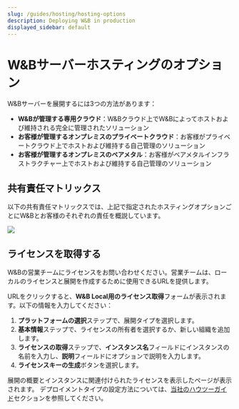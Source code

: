```yaml
---
slug: /guides/hosting/hosting-options
description: Deploying W&B in production
displayed_sidebar: default
---
```


# W&Bサーバーホスティングのオプション

W&Bサーバーを展開するには3つの方法があります：

- **W&Bが管理する専用クラウド**：W&Bクラウド上でW&Bによってホストおよび維持される完全に管理されたソリューション
- **お客様が管理するオンプレミスのプライベートクラウド**：お客様がプライベートクラウド上でホストおよび維持する自己管理のソリューション
- **お客様が管理するオンプレミスのベアメタル**：お客様がベアメタルインフラストラクチャー上でホストおよび維持する自己管理のソリューション

## 共有責任マトリックス

以下の共有責任マトリックスでは、上記で指定されたホスティングオプションごとにW&Bとお客様のそれぞれの責任を概説しています。

![](/images/hosting/shared_responsibility_matrix.png)

## ライセンスを取得する

W&Bの営業チームにライセンスをお問い合わせください。営業チームは、ローカルのライセンスと展開を作成するために使用できるURLを提供します。

URLをクリックすると、**W&B Local用のライセンス取得**フォームが表示されます。以下の情報を入力してください：

1. **プラットフォームの選択**ステップで、展開タイプを選択します。
2. **基本情報**ステップで、ライセンスの所有者を選択するか、新しい組織を追加します。
3. **ライセンスの取得**ステップで、**インスタンス名**フィールドにインスタンスの名前を入力し、**説明**フィールドにオプションで説明を入力します。
4. **ライセンスキーの生成**ボタンを選択します。

展開の概要とインスタンスに関連付けられたライセンスを表示したページが表示されます。
デプロイメントタイプの設定方法については、[当社のハウツーガイド](/guides/hosting/how-to-guides)セクションを参照してください。